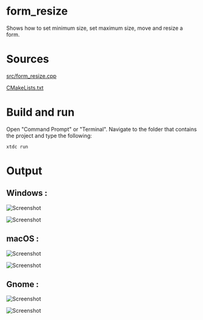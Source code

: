 # form_resize

Shows how to set minimum size, set maximum size, move and resize a form.

# Sources

[src/form_resize.cpp](src/form_resize.cpp)

[CMakeLists.txt](CMakeLists.txt)

# Build and run

Open "Command Prompt" or "Terminal". Navigate to the folder that contains the project and type the following:

```shell
xtdc run
```

# Output

## Windows :

![Screenshot](../../../../docs/pictures/examples/form_resize_w.png)

![Screenshot](../../../../docs/pictures/examples/form_resize_wd.png)

## macOS :

![Screenshot](../../../../docs/pictures/examples/form_resize_m.png)

![Screenshot](../../../../docs/pictures/examples/form_resize_md.png)

## Gnome :

![Screenshot](../../../../docs/pictures/examples/form_resize_g.png)

![Screenshot](../../../../docs/pictures/examples/form_resize_gd.png)
